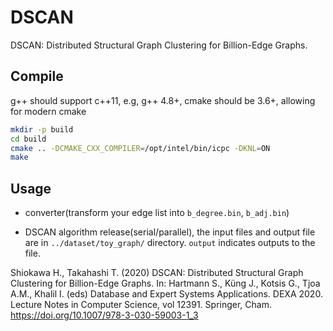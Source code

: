 # DSCAN

DSCAN: Distributed Structural Graph Clustering for Billion-Edge Graphs.

## Compile

g++ should support c++11, e.g, g++ 4.8+, cmake should be 3.6+, allowing for modern cmake

```zsh
mkdir -p build
cd build
cmake .. -DCMAKE_CXX_COMPILER=/opt/intel/bin/icpc -DKNL=ON
make
```

## Usage

* converter(transform your edge list into `b_degree.bin`, `b_adj.bin`)

* DSCAN algorithm release(serial/parallel), the input files and output file are in `../dataset/toy_graph/` directory.
 `output` indicates outputs to the file.

Shiokawa H., Takahashi T. (2020) DSCAN: Distributed Structural Graph Clustering for Billion-Edge Graphs. In: Hartmann S., Küng J., Kotsis G., Tjoa A.M., Khalil I. (eds) Database and Expert Systems Applications. DEXA 2020. Lecture Notes in Computer Science, vol 12391. Springer, Cham. https://doi.org/10.1007/978-3-030-59003-1_3
